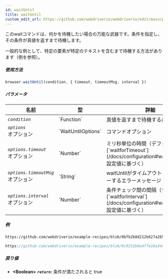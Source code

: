 ```yaml
---
id: waitUntil
title: waitUntil
custom_edit_url: https://github.com/webdriverio/webdriverio/edit/main/packages/webdriverio/src/commands/browser/waitUntil.ts
---
```


このwaitコマンドは、何かを待機したい場合の万能な武器です。条件を指定し、その条件が真値を返すまで待機します。

一般的な例として、特定の要素が特定のテキストを含むまで待機する方法があります（例を参照）。

##### 使用方法

```js
browser.waitUntil(condition, { timeout, timeoutMsg, interval })
```

##### パラメータ

<table>
  <thead>
    <tr>
      <th>名前</th><th>型</th><th>詳細</th>
    </tr>
  </thead>
  <tbody>
    <tr>
      <td><code><var>condition</var></code></td>
      <td>`Function`</td>
      <td>真値を返すまで待機する条件</td>
    </tr>
    <tr>
      <td><code><var>options</var></code><br /><span className="label labelWarning">オプション</span></td>
      <td>`WaitUntilOptions`</td>
      <td>コマンドオプション</td>
    </tr>
    <tr>
      <td><code><var>options.timeout</var></code><br /><span className="label labelWarning">オプション</span></td>
      <td>`Number`</td>
      <td>ミリ秒単位の時間（デフォルトは[`waitforTimeout`](/docs/configuration#waitfortimeout)設定値に基づく）</td>
    </tr>
    <tr>
      <td><code><var>options.timeoutMsg</var></code><br /><span className="label labelWarning">オプション</span></td>
      <td>`String`</td>
      <td>waitUntilがタイムアウトした時にスローするエラーメッセージ</td>
    </tr>
    <tr>
      <td><code><var>options.interval</var></code><br /><span className="label labelWarning">オプション</span></td>
      <td>`Number`</td>
      <td>条件チェック間の間隔（デフォルトは[`waitforInterval`](/docs/configuration#waitforinterval)設定値に基づく）</td>
    </tr>
  </tbody>
</table>

##### 例

```html reference title="index.html" useHTTPS
https://github.com/webdriverio/example-recipes/blob/0bfb2b8d212b627a2659b10f4449184b657e1d59/waitUntil/index.html#L3-L8
```

```js reference title="waitUntilExample.js" useHTTPS
https://github.com/webdriverio/example-recipes/blob/0c9252b0a4f7e18a34cece74e5798c1fe464c120/waitUntil/waitUntilExample.js#L16-L24
```

##### 戻り値

- **&lt;Boolean&gt;**
            **<code><var>return</var></code>:**  条件が満たされると true    